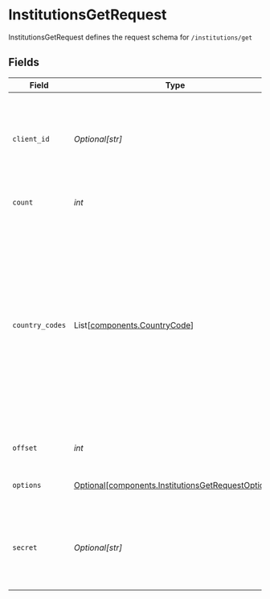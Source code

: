 # InstitutionsGetRequest

InstitutionsGetRequest defines the request schema for `/institutions/get`


## Fields

| Field                                                                                                                                                                                                                                                                                               | Type                                                                                                                                                                                                                                                                                                | Required                                                                                                                                                                                                                                                                                            | Description                                                                                                                                                                                                                                                                                         |
| --------------------------------------------------------------------------------------------------------------------------------------------------------------------------------------------------------------------------------------------------------------------------------------------------- | --------------------------------------------------------------------------------------------------------------------------------------------------------------------------------------------------------------------------------------------------------------------------------------------------- | --------------------------------------------------------------------------------------------------------------------------------------------------------------------------------------------------------------------------------------------------------------------------------------------------- | --------------------------------------------------------------------------------------------------------------------------------------------------------------------------------------------------------------------------------------------------------------------------------------------------- |
| `client_id`                                                                                                                                                                                                                                                                                         | *Optional[str]*                                                                                                                                                                                                                                                                                     | :heavy_minus_sign:                                                                                                                                                                                                                                                                                  | Your Plaid API `client_id`. The `client_id` is required and may be provided either in the `PLAID-CLIENT-ID` header or as part of a request body.                                                                                                                                                    |
| `count`                                                                                                                                                                                                                                                                                             | *int*                                                                                                                                                                                                                                                                                               | :heavy_check_mark:                                                                                                                                                                                                                                                                                  | The total number of Institutions to return.                                                                                                                                                                                                                                                         |
| `country_codes`                                                                                                                                                                                                                                                                                     | List[[components.CountryCode](../../models/shared/countrycode.md)]                                                                                                                                                                                                                                  | :heavy_check_mark:                                                                                                                                                                                                                                                                                  | Specify which country or countries to include institutions from, using the ISO-3166-1 alpha-2 country code standard.<br/><br/>In API versions 2019-05-29 and earlier, the `country_codes` parameter is an optional parameter within the `options` object and will default to `[US]` if it is not supplied.<br/> |
| `offset`                                                                                                                                                                                                                                                                                            | *int*                                                                                                                                                                                                                                                                                               | :heavy_check_mark:                                                                                                                                                                                                                                                                                  | The number of Institutions to skip.                                                                                                                                                                                                                                                                 |
| `options`                                                                                                                                                                                                                                                                                           | [Optional[components.InstitutionsGetRequestOptions]](../../models/shared/institutionsgetrequestoptions.md)                                                                                                                                                                                          | :heavy_minus_sign:                                                                                                                                                                                                                                                                                  | An optional object to filter `/institutions/get` results.                                                                                                                                                                                                                                           |
| `secret`                                                                                                                                                                                                                                                                                            | *Optional[str]*                                                                                                                                                                                                                                                                                     | :heavy_minus_sign:                                                                                                                                                                                                                                                                                  | Your Plaid API `secret`. The `secret` is required and may be provided either in the `PLAID-SECRET` header or as part of a request body.                                                                                                                                                             |